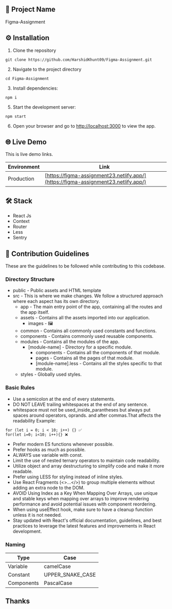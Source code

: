 ## 🚀 Project Name

Figma-Assignment

## ⚙️ Installation

1. Clone the repository

```
git clone https://github.com/HarshidKhunt09/Figma-Assignment.git
```

2. Navigate to the project directory

```
cd Figma-Assignment
```

3. Install dependencies:

```
npm i
```

5. Start the development server:

```
npm start
```

6. Open your browser and go to [http://localhost:3000](http://localhost:3000) to view the app.

## 🌐 Live Demo

This is live demo links.

| Environment | Link                                                                     |
| ----------- | ------------------------------------------------------------------------ |
| Production  | [https://figma-assignment23.netlify.app/](https://figma-assignment23.netlify.app/)                 |

## 🛠️ Stack

- React Js
- Context
- Router
- Less
- Sentry

## 🌟 Contribution Guidelines

These are the guidelines to be followed while contributing to this codebase.

### Directory Structure

- public - Public assets and HTML template
- src - This is where we make changes. We follow a structured approach where each aspect has its own directory.
  - app - The main entry point of the app, containing all the routes and the app itself.
  - assets - Contains all the assets imported into our application.
    - images - 🖼
  - common - Contains all commonly used constants and functions.
  - components - Contains commonly used reusable components.
  - modules - Contains all the modules of the app.
    - [module-name] - Directory for a specific module.
      - components - Contains all the components of that module.
      - pages - Contains all the pages of that module.
      - [module-name].less - Contains all the styles specific to that module.
  - styles - Globally used styles.

### Basic Rules

- Use a semicolon at the end of every statements.
- DO NOT LEAVE trailing whitespaces at the end of any sentence.
- whitespace must not be used_inside_parantheses but always put spaces around operators, oprands. and after commas.That affects the readability Example:

```
for (let i = 0; i < 10; i++) {} ✅
for(let i=0; i<10; i++){} ❌
```

- Prefer modern ES functions whenever possible.
- Prefer hooks as much as possible.
- ALWAYS use variable with const.
- Limit the use of nested ternary operators to maintain code readability.
- Utilize object and array destructuring to simplify code and make it more readable.
- Prefer using LESS for styling instead of inline styles.
- Use React Fragments (<>...</>) to group multiple elements without adding an extra node to the DOM.
- AVOID Using Index as a Key When Mapping Over Arrays, use unique and stable keys when mapping over arrays to improve rendering performance and avoid potential issues with component reordering.
- When using useEffect hook, make sure to have a cleanup function unless it is not needed.
- Stay updated with React's official documentation, guidelines, and best practices to leverage the latest features and improvements in React development.

### Naming

| Type                   | Case             |
| ---------------------- | ---------------- |
| Variable               | camelCase        |
| Constant               | UPPER_SNAKE_CASE |
| Components | PascalCase       |

## Thanks
